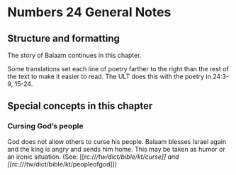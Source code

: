 # Numbers 24 General Notes
## Structure and formatting

The story of Balaam continues in this chapter.

Some translations set each line of poetry farther to the right than the rest of the text to make it easier to read. The ULT does this with the poetry in 24:3-9, 15-24.

## Special concepts in this chapter

### Cursing God’s people

God does not allow others to curse his people. Balaam blesses Israel again and the king is angry and sends him home. This may be taken as humor or an ironic situation. (See: [[rc://*/tw/dict/bible/kt/curse]] and [[rc://*/tw/dict/bible/kt/peopleofgod]])